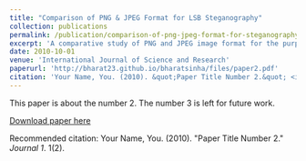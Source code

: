 ```yaml
---
title: "Comparison of PNG & JPEG Format for LSB Steganography"
collection: publications
permalink: /publication/comparison-of-png-jpeg-format-for-steganography
excerpt: 'A comparative study of PNG and JPEG image format for the purpose of Steganography.'
date: 2010-10-01
venue: 'International Journal of Science and Research'
paperurl: 'http://bharat23.github.io/bharatsinha/files/paper2.pdf'
citation: 'Your Name, You. (2010). &quot;Paper Title Number 2.&quot; <i>Journal 1</i>. 1(2).'
---
```

This paper is about the number 2. The number 3 is left for future work.

[Download paper here](http://academicpages.github.io/files/paper2.pdf)

Recommended citation: Your Name, You. (2010). "Paper Title Number 2." <i>Journal 1</i>. 1(2).
